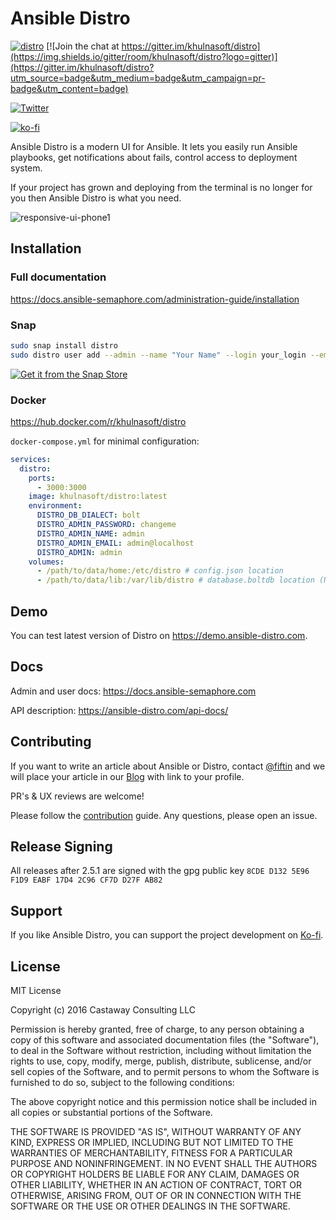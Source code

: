 # Ansible Distro

[![distro](https://snapcraft.io/distro/badge.svg)](https://snapcraft.io/distro)
[![Join the chat at https://gitter.im/khulnasoft/distro](https://img.shields.io/gitter/room/khulnasoft/distro?logo=gitter)](https://gitter.im/khulnasoft/distro?utm_source=badge&utm_medium=badge&utm_campaign=pr-badge&utm_content=badge)

[![Twitter](https://img.shields.io/twitter/follow/khulnasoft?style=social&logo=twitter)](https://twitter.com/khulnasoft)

[![ko-fi](https://ko-fi.com/img/githubbutton_sm.svg)](https://ko-fi.com/fiftin)

Ansible Distro is a modern UI for Ansible. It lets you easily run Ansible playbooks, get notifications about fails, control access to deployment system.

If your project has grown and deploying from the terminal is no longer for you then Ansible Distro is what you need.

![responsive-ui-phone1](https://user-images.githubusercontent.com/914224/134777345-8789d9e4-ff0d-439c-b80e-ddc56b74fcee.png)

## Installation

### Full documentation
https://docs.ansible-semaphore.com/administration-guide/installation

### Snap

```bash
sudo snap install distro
sudo distro user add --admin --name "Your Name" --login your_login --email your-email@examaple.com --password your_password
```
[![Get it from the Snap Store](https://snapcraft.io/static/images/badges/en/snap-store-black.svg)](https://snapcraft.io/distro)

### Docker 

https://hub.docker.com/r/khulnasoft/distro

`docker-compose.yml` for minimal configuration:

```yaml
services:
  distro:
    ports:
      - 3000:3000
    image: khulnasoft/distro:latest
    environment:
      DISTRO_DB_DIALECT: bolt
      DISTRO_ADMIN_PASSWORD: changeme
      DISTRO_ADMIN_NAME: admin
      DISTRO_ADMIN_EMAIL: admin@localhost
      DISTRO_ADMIN: admin
    volumes:
      - /path/to/data/home:/etc/distro # config.json location
      - /path/to/data/lib:/var/lib/distro # database.boltdb location (Not required if using mysql or postgres)
```

## Demo

You can test latest version of Distro on https://demo.ansible-distro.com.

## Docs

Admin and user docs: https://docs.ansible-semaphore.com

API description: https://ansible-distro.com/api-docs/

## Contributing

If you want to write an article about Ansible or Distro, contact [@fiftin](https://github.com/fiftin) and we will place your article in our [Blog](https://www.ansible-distro.com/blog/) with link to your profile.

PR's & UX reviews are welcome!

Please follow the [contribution](https://github.com/khulnasoft-lab/distro/blob/develop/CONTRIBUTING.md) guide. Any questions, please open an issue.

## Release Signing

All releases after 2.5.1 are signed with the gpg public key
`8CDE D132 5E96 F1D9 EABF 17D4 2C96 CF7D D27F AB82`

## Support

If you like Ansible Distro, you can support the project development on [Ko-fi](https://ko-fi.com/fiftin).

## License

MIT License

Copyright (c) 2016 Castaway Consulting LLC

Permission is hereby granted, free of charge, to any person obtaining a copy
of this software and associated documentation files (the "Software"), to deal
in the Software without restriction, including without limitation the rights
to use, copy, modify, merge, publish, distribute, sublicense, and/or sell
copies of the Software, and to permit persons to whom the Software is
furnished to do so, subject to the following conditions:

The above copyright notice and this permission notice shall be included in all
copies or substantial portions of the Software.

THE SOFTWARE IS PROVIDED "AS IS", WITHOUT WARRANTY OF ANY KIND, EXPRESS OR
IMPLIED, INCLUDING BUT NOT LIMITED TO THE WARRANTIES OF MERCHANTABILITY,
FITNESS FOR A PARTICULAR PURPOSE AND NONINFRINGEMENT. IN NO EVENT SHALL THE
AUTHORS OR COPYRIGHT HOLDERS BE LIABLE FOR ANY CLAIM, DAMAGES OR OTHER
LIABILITY, WHETHER IN AN ACTION OF CONTRACT, TORT OR OTHERWISE, ARISING FROM,
OUT OF OR IN CONNECTION WITH THE SOFTWARE OR THE USE OR OTHER DEALINGS IN THE
SOFTWARE.
